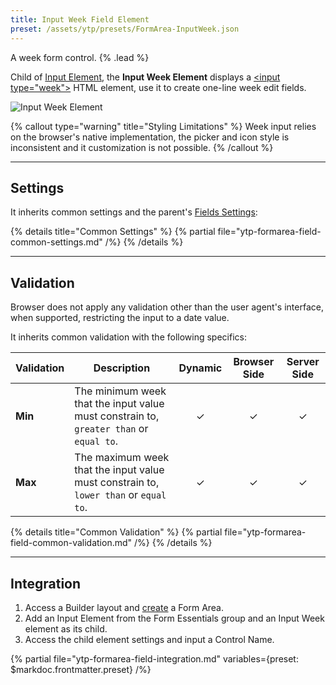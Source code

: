 ```yaml
---
title: Input Week Field Element
preset: /assets/ytp/presets/FormArea-InputWeek.json
---
```


A week form control. {% .lead %}

Child of [Input Element](./input), the **Input Week Element** displays a [\<input type="week"\>](https://developer.mozilla.org/en-US/docs/Web/HTML/Element/input/week) HTML element, use it to create one-line week edit fields.

![Input Week Element](/assets/ytp/forms/fields/input-week.webp)

{% callout type="warning" title="Styling Limitations" %}
Week input relies on the browser's native implementation, the picker and icon style is inconsistent and it customization is not possible.
{% /callout %}

---

## Settings

It inherits common settings and the parent's [Fields Settings](./input#fields-settings):

{% details title="Common Settings" %}
    {% partial file="ytp-formarea-field-common-settings.md" /%}
{% /details %}

---

## Validation

Browser does not apply any validation other than the user agent's interface, when supported, restricting the input to a date value.

It inherits common validation with the following specifics:

| Validation | Description | Dynamic | Browser Side | Server Side |
| ---------- | ----------- | :-----: | :----------: | :---------: |
| **Min** | The minimum week that the input value must constrain to, `greater than` or `equal to`. | &#x2713; | &#x2713; | &#x2713; |
| **Max** | The maximum week that the input value must constrain to, `lower than` or `equal to`. | &#x2713; | &#x2713; | &#x2713; |

{% details title="Common Validation" %}
    {% partial file="ytp-formarea-field-common-validation.md" /%}
{% /details %}

---

## Integration

1. Access a Builder layout and [create](../../setup#creating-a-form) a Form Area.
1. Add an Input Element from the Form Essentials group and an Input Week element as its child.
1. Access the child element settings and input a Control Name.

{% partial file="ytp-formarea-field-integration.md" variables={preset: $markdoc.frontmatter.preset} /%}
